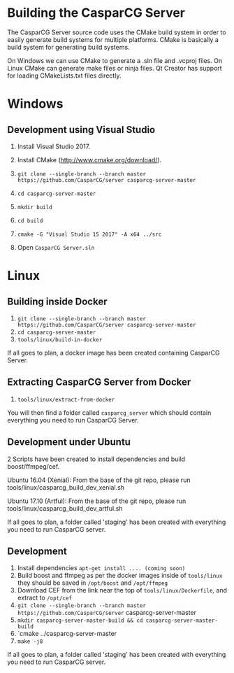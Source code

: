 Building the CasparCG Server
============================

The CasparCG Server source code uses the CMake build system in order to easily
generate build systems for multiple platforms. CMake is basically a build
system for generating build systems.

On Windows we can use CMake to generate a .sln file and .vcproj files. On
Linux CMake can generate make files or ninja files. Qt Creator has support for
loading CMakeLists.txt files directly.

Windows
=======

Development using Visual Studio
-------------------------------

1. Install Visual Studio 2017.

2. Install CMake (http://www.cmake.org/download/).

3. `git clone --single-branch --branch master https://github.com/CasparCG/server casparcg-server-master`

4. `cd casparcg-server-master`

5. `mkdir build`

6. `cd build`

7. `cmake -G "Visual Studio 15 2017" -A x64 ../src`

8. Open `CasparCG Server.sln`

Linux
=====

Building inside Docker
----------------------

1. `git clone --single-branch --branch master https://github.com/CasparCG/server casparcg-server-master`
2. `cd casparcg-server-master`
3. `tools/linux/build-in-docker`

If all goes to plan, a docker image has been created containing CasparCG Server.

Extracting CasparCG Server from Docker
--------------------------------------

1. `tools/linux/extract-from-docker`

You will then find a folder called `casparcg_server` which should contain everything you need to run CasparCG Server.

Development under Ubuntu
-----------

2 Scripts have been created to install dependencies and build boost/ffmpeg/cef.

Ubuntu 16.04 (Xenial):
From the base of the git repo, please run tools/linux/casparcg_build_dev_xenial.sh

Ubuntu 17.10 (Artful):
From the base of the git repo, please run tools/linux/casparcg_build_dev_artful.sh

If all goes to plan, a folder called 'staging' has been created with everything you need to run CasparCG server.

Development
-----------

1. Install dependencies `apt-get install .... (coming soon)`
2. Build boost and ffmpeg as per the docker images inside of `tools/linux` they should be saved in `/opt/boost` and `/opt/ffmpeg`
3. Download CEF from the link near the top of `tools/linux/Dockerfile`, and extract to `/opt/cef`
4. `git clone --single-branch --branch master https://github.com/CasparCG/server` casparcg-server-master
5. `mkdir casparcg-server-master-build && cd casparcg-server-master-build`
6. `cmake ../casparcg-server-master
7. `make -j8`

If all goes to plan, a folder called 'staging' has been created with everything you need to run CasparCG server.
